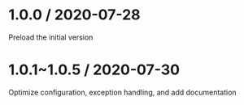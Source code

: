 # 1.0.0 / 2020-07-28

Preload the initial version

# 1.0.1~1.0.5 / 2020-07-30

Optimize configuration, exception handling, and add documentation
